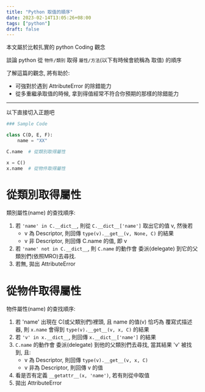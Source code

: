 ```yaml
---
title: "Python 取值的順序"
date: 2023-02-14T13:05:26+08:00
tags: ["python"]
draft: false
---
```


本文屬於比較扎實的 python Coding 觀念

談論 python 從 `物件/類別` 取得 `屬性/方法`(以下有時候會統稱為 取值) 的順序

了解這篇的觀念, 將有助於:

- 可強對於遇到 AttributeError 的除錯能力
- 從多重繼承取值的時候, 拿到得值經常不符合你預期的那樣的除錯能力

<!--more-->

---

以下直接切入正題吧

```py
### Sample Code

class C(D, E, F):
    name = "XX"

C.name  # 從類別取得屬性

x = C()
x.name  # 從物件取得屬性
```


# 從類別取得屬性

類別屬性(name) 的查找順序:

1. 若 `'name' in C.__dict__`, 則從 `C.__dict__['name']` 取出它的值 v, 然後若
    - v 為 Descriptor, 則回傳 `type(v).__get__(v, None, C)` 的結果
    - v 非 Descriptor, 則回傳 C.name 的值, 即 v
2. 若 `'name' not in C.__dict__`, 則 `C.name` 的動作會 委派(delegate) 到它的父類別們(依照MRO)去尋找.
3. 若無, 拋出 AttributeError


# 從物件取得屬性

物件屬性(name) 的查找順序:

1. 若 'name' 出現在 C(或父類別們)裡頭, 且 name 的值(v) 恰巧為 覆寫式描述器, 則 `x.name` 會得到 `type(v).__get__(v, x, C)` 的結果
2. 若 `'v' in x.__dict__`, 則回傳 `x.__dict__['name']` 的結果
3. `C.name` 的動作會 委派(delegate) 到他的父類別們去尋找, 當其結果 'v' 被找到, 且:
    - v 為 Descriptor, 則回傳 `type(v).__get__(v, x, C)`
    - v 非為 Descriptor, 則回傳 v 的值
4. 看是否有定義 `__getattr__(x, 'name')`, 若有則從中取值
5. 拋出 AttributeError
